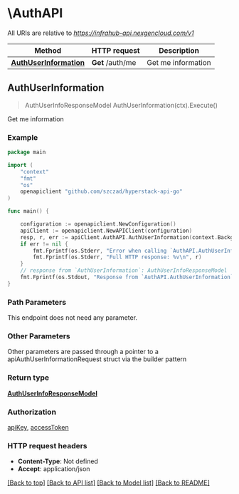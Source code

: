 # \AuthAPI

All URIs are relative to *https://infrahub-api.nexgencloud.com/v1*

Method | HTTP request | Description
------------- | ------------- | -------------
[**AuthUserInformation**](AuthAPI.md#AuthUserInformation) | **Get** /auth/me | Get me information



## AuthUserInformation

> AuthUserInfoResponseModel AuthUserInformation(ctx).Execute()

Get me information

### Example

```go
package main

import (
	"context"
	"fmt"
	"os"
	openapiclient "github.com/szczad/hyperstack-api-go"
)

func main() {

	configuration := openapiclient.NewConfiguration()
	apiClient := openapiclient.NewAPIClient(configuration)
	resp, r, err := apiClient.AuthAPI.AuthUserInformation(context.Background()).Execute()
	if err != nil {
		fmt.Fprintf(os.Stderr, "Error when calling `AuthAPI.AuthUserInformation``: %v\n", err)
		fmt.Fprintf(os.Stderr, "Full HTTP response: %v\n", r)
	}
	// response from `AuthUserInformation`: AuthUserInfoResponseModel
	fmt.Fprintf(os.Stdout, "Response from `AuthAPI.AuthUserInformation`: %v\n", resp)
}
```

### Path Parameters

This endpoint does not need any parameter.

### Other Parameters

Other parameters are passed through a pointer to a apiAuthUserInformationRequest struct via the builder pattern


### Return type

[**AuthUserInfoResponseModel**](AuthUserInfoResponseModel.md)

### Authorization

[apiKey](../README.md#apiKey), [accessToken](../README.md#accessToken)

### HTTP request headers

- **Content-Type**: Not defined
- **Accept**: application/json

[[Back to top]](#) [[Back to API list]](../README.md#documentation-for-api-endpoints)
[[Back to Model list]](../README.md#documentation-for-models)
[[Back to README]](../README.md)

